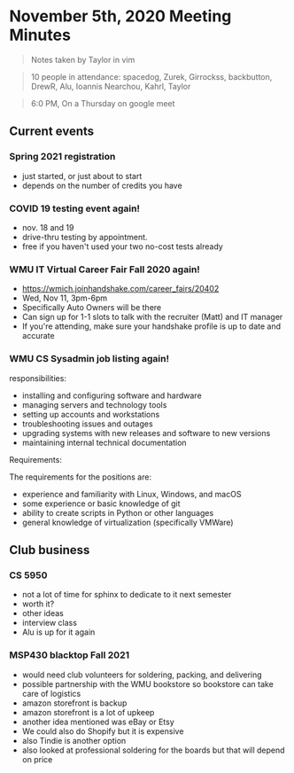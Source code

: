 # November 5th, 2020 Meeting Minutes
> Notes taken by Taylor in vim

> 10 people in attendance: spacedog, Zurek, Girrockss, backbutton, DrewR, Alu, Ioannis Nearchou, Kahrl, Taylor

> 6:0 PM, On a Thursday on google meet

## Current events

### Spring 2021 registration
- just started, or just about to start
- depends on the number of credits you have

### COVID 19 testing event again!
- nov. 18 and 19
- drive-thru testing by appointment.
- free if you haven't used your two no-cost tests already

### WMU IT Virtual Career Fair Fall 2020 again!
- https://wmich.joinhandshake.com/career_fairs/20402
- Wed, Nov 11, 3pm-6pm
- Specifically Auto Owners will be there
- Can sign up for 1-1 slots to talk with the recruiter (Matt) and IT manager
- If you're attending, make sure your handshake profile is up to date and accurate

### WMU CS Sysadmin job listing again!

responsibilities:

- installing and configuring software and hardware
- managing servers and technology tools
- setting up accounts and workstations
- troubleshooting issues and outages
- upgrading systems with new releases and software to new versions
- maintaining internal technical documentation 

Requirements:

The requirements for the positions are:

- experience and familiarity with Linux, Windows, and macOS
- some experience or basic knowledge of git
- ability to create scripts in Python or other languages
- general knowledge of virtualization (specifically VMWare)

## Club business

### CS 5950
- not a lot of time for sphinx to dedicate to it next semester
- worth it?
- other ideas
- interview class
- Alu is up for it again

### MSP430 blacktop Fall 2021
- would need club volunteers for soldering, packing, and delivering
- possible partnership with the WMU bookstore so bookstore can take care of logistics
- amazon storefront is backup
-  amazon storefront is a lot of upkeep
- another idea mentioned was eBay or Etsy
- We could also do Shopify but it is expensive
- also Tindie is another option
- also looked at professional soldering for the boards but that will depend on price


